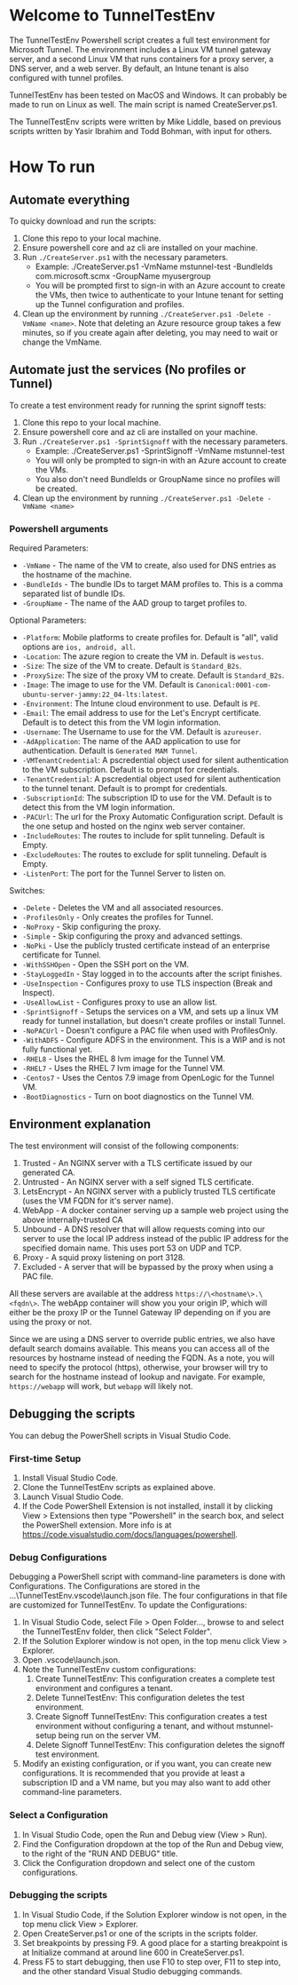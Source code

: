
# Welcome to TunnelTestEnv
The TunnelTestEnv Powershell script creates a full test environment for Microsoft Tunnel. The environment includes a Linux VM tunnel gateway server, and a second Linux VM that runs containers for a proxy server, a DNS server, and a web server. By default, an Intune tenant is also configured with tunnel profiles.

TunnelTestEnv has been tested on MacOS and Windows. It can probably be made to run on Linux as well. The main script is named CreateServer.ps1.

The TunnelTestEnv scripts were written by Mike Liddle, based on previous scripts written by Yasir Ibrahim and Todd Bohman, with input for others.

# How To run

## Automate everything
To quicky download and run the scripts:
1. Clone this repo to your local machine.
2. Ensure powershell core and az cli are installed on your machine.
3. Run `./CreateServer.ps1` with the necessary parameters.
   - Example: ./CreateServer.ps1 -VmName mstunnel-test -BundleIds com.microsoft.scmx -GroupName myusergroup
   - You will be prompted first to sign-in with an Azure account to create the VMs, then twice to authenticate to your Intune tenant for setting up the Tunnel configuration and profiles.
4. Clean up the environment by running `./CreateServer.ps1 -Delete -VmName <name>`. Note that deleting an Azure resource group takes a few minutes, so if you create again after deleting, you may need to wait or change the VmName.

## Automate just the services (No profiles or Tunnel)
To create a test environment ready for running the sprint signoff tests:
1. Clone this repo to your local machine.
2. Ensure powershell core and az cli are installed on your machine.
3. Run `./CreateServer.ps1 -SprintSignoff` with the necessary parameters.
   - Example: ./CreateServer.ps1 -SprintSignoff -VmName mstunnel-test
   - You will only be prompted to sign-in with an Azure account to create the VMs.
   - You also don't need BundleIds or GroupName since no profiles will be created.
4. Clean up the environment by running `./CreateServer.ps1 -Delete -VmName <name>`

### Powershell arguments

Required Parameters:

- `-VmName` - The name of the VM to create, also used for DNS entries as the hostname of the machine.
- `-BundleIds` - The bundle IDs to target MAM profiles to. This is a comma separated list of bundle IDs.
- `-GroupName` - The name of the AAD group to target profiles to.

Optional Parameters:

- `-Platform`: Mobile platforms to create profiles for. Default is "all", valid options are `ios, android, all`.
- `-Location`: The azure region to create the VM in. Default is `westus`.
- `-Size`: The size of the VM to create. Default is `Standard_B2s`.
- `-ProxySize`: The size of the proxy VM to create. Default is `Standard_B2s`.
- `-Image`: The image to use for the VM. Default is `Canonical:0001-com-ubuntu-server-jammy:22_04-lts:latest`.
- `-Environment`: The Intune cloud environment to use. Default is `PE`.
- `-Email`: The email address to use for the Let's Encrypt certificate. Default is to detect this from the VM login information.
- `-Username`: The Username to use for the VM. Default is `azureuser`.
- `-AdApplication`: The name of the AAD application to use for authentication. Default is `Generated MAM Tunnel`.
- `-VMTenantCredential`: A pscredential object used for silent authentication to the VM subscription. Default is to prompt for credentials.
- `-TenantCredential`: A pscredential object used for silent authentication to the tunnel tenant. Default is to prompt for credentials.
- `-SubscriptionId`: The subscription ID to use for the VM. Default is to detect this from the VM login information.
- `-PACUrl`: The url for the Proxy Automatic Configuration script. Default is the one setup and hosted on the nginx web server container.
- `-IncludeRoutes`: The routes to include for split tunneling. Default is Empty.
- `-ExcludeRoutes`: The routes to exclude for split tunneling. Default is Empty.
- `-ListenPort`: The port for the Tunnel Server to listen on.

Switches:

- `-Delete` - Deletes the VM and all associated resources.
- `-ProfilesOnly` - Only creates the profiles for Tunnel.
- `-NoProxy` - Skip configuring the proxy.
- `-Simple` - Skip configuring the proxy and advanced settings.
- `-NoPki` - Use the publicly trusted certificate instead of an enterprise certificate for Tunnel.
- `-WithSSHOpen` - Open the SSH port on the VM.
- `-StayLoggedIn` - Stay logged in to the accounts after the script finishes.
- `-UseInspection` - Configures proxy to use TLS inspection (Break and Inspect).
- `-UseAllowList` - Configures proxy to use an allow list.
- `-SprintSignoff` - Setups the services on a VM, and sets up a linux VM ready for tunnel installation, but doesn't create profiles or install Tunnel.
- `-NoPACUrl` - Doesn't configure a PAC file when used with ProfilesOnly.
- `-WithADFS` - Configure ADFS in the environment. This is a WIP and is not fully functional yet.
- `-RHEL8` - Uses the RHEL 8 lvm image for the Tunnel VM.
- `-RHEL7` - Uses the RHEL 7 lvm image for the Tunnel VM.
- `-Centos7` - Uses the Centos 7.9 image from OpenLogic for the Tunnel VM.
- `-BootDiagnostics` - Turn on boot diagnostics on the Tunnel VM.

## Environment explanation
The test environment will consist of the following components:
1. Trusted - An NGINX server with a TLS certificate issued by our generated CA.
2. Untrusted - An NGINX server with a self signed TLS certificate.
3. LetsEncrypt - An NGINX server with a publicly trusted TLS certificate (uses the VM FQDN for it's server name).
4. WebApp - A docker container serving up a sample web project using the above internally-trusted CA
5. Unbound - A DNS resolver that will allow requests coming into our server to use the local IP address instead of the public IP address for the specified domain name. This uses port 53 on UDP and TCP.
6. Proxy - A squid proxy listening on port 3128.
7. Excluded - A server that will be bypassed by the proxy when using a PAC file.

All these servers are available at the address `https://\<hostname\>.\<fqdn\>`. The webApp container will show you your origin IP, which will either be the proxy IP or the Tunnel Gateway IP depending on if you are using the proxy or not.

Since we are using a DNS server to override public entries, we also have default search domains available. This means you can access all of the resources by hostname instead of needing the FQDN. As a note, you will need to specify the protocol (https), otherwise, your browser will try to search for the hostname instead of lookup and navigate. For example, `https://webapp` will work, but `webapp` will likely not. 

## Debugging the scripts
You can debug the PowerShell scripts in Visual Studio Code.

### First-time Setup
1. Install Visual Studio Code.
2. Clone the TunnelTestEnv scripts as explained above.
3. Launch Visual Studio Code.
4. If the Code PowerShell Extension is not installed, install it by clicking View > Extensions then type "Powershell" in the search box, and select the PowerShell extension. More info is at https://code.visualstudio.com/docs/languages/powershell.

### Debug Configurations
Debugging a PowerShell script with command-line parameters is done with Configurations. The Configurations are stored in the ...\TunnelTestEnv\.vscode\launch.json file. The four configurations in that file are customized for TunnelTestEnv.
To update the Configurations:
1. In Visual Studio Code, select File > Open Folder..., browse to and select the TunnelTestEnv folder, then click "Select Folder". 
2. If the Solution Explorer window is not open, in the top menu click View > Explorer.
3. Open .vscode\launch.json.
4. Note the TunnelTestEnv custom configurations: 
   1.   Create TunnelTestEnv: This configuration creates a complete test environment and configures a tenant.
   2.   Delete TunnelTestEnv: This configuration deletes the test environment.
   3.   Create Signoff TunnelTestEnv: This configuration creates a test environment without configuring a tenant, and without mstunnel-setup being run on the server VM.
   4.   Delete Signoff TunnelTestEnv: This configuration deletes the signoff test environment.
5. Modify an existing configuration, or if you want, you can create new configurations. It is recommended that you provide at least a subscription ID and a VM name, but you may also want to add other command-line parameters.

### Select a Configuration
1. In Visual Studio Code, open the Run and Debug view (View > Run).
2. Find the Configuration dropdown at the top of the Run and Debug view, to the right of the "RUN AND DEBUG" title.
3. Click the Configuration dropdown and select one of the custom configurations. 
 
### Debugging the scripts
1. In Visual Studio Code, if the Solution Explorer window is not open, in the top menu click View > Explorer.
2. Open CreateServer.ps1 or one of the scripts in the scripts folder. 
3. Set breakpoints by pressing F9. A good place for a starting breakpoint is at Initialize command at around line 600 in CreateServer.ps1.
4. Press F5 to start debugging, then use F10 to step over, F11 to step into, and the other standard Visual Studio debugging commands.